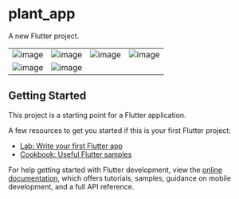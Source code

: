 # plant_app

A new Flutter project.

|        |        |        |        |
|--------|--------|--------|--------|
|![image](https://github.com/user-attachments/assets/2fbde021-59d8-4bf8-94ad-484616d4895e)|![image](https://github.com/user-attachments/assets/8dc7d3c1-8527-44e0-9d32-91062f393b66)|![image](https://github.com/user-attachments/assets/b9943334-f28a-4d1b-bd17-2cf753f385fd)|![image](https://github.com/user-attachments/assets/20c59e63-5a1f-4857-9ef3-d716f556b991)|
|![image](https://github.com/user-attachments/assets/b85dfe29-ea46-4bab-a704-a8502ea6521d)|![image](https://github.com/user-attachments/assets/2e2a6ccc-3ad8-4ccf-b3eb-f2245cd3d831)|||

## Getting Started

This project is a starting point for a Flutter application.

A few resources to get you started if this is your first Flutter project:

- [Lab: Write your first Flutter app](https://docs.flutter.dev/get-started/codelab)
- [Cookbook: Useful Flutter samples](https://docs.flutter.dev/cookbook)

For help getting started with Flutter development, view the
[online documentation](https://docs.flutter.dev/), which offers tutorials,
samples, guidance on mobile development, and a full API reference.
